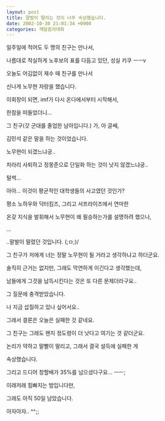 ```yaml
---
layout: post
title: 말발이 딸리는 것이 너무 속상했습니다.
date: 2002-10-30 21:01:34 +0900
categories: 깨달음의대화
---
```

일주일에 적어도 두 명의 친구는 만나서,
  
나름대로 착실하게 노후보의 표를 다듬고 있던, 성실 키쿠 ㅡㅡv
  

  
오늘도 어김없이 재수 때 친구를 만나서
  
신나게 노무현 자랑을 했습니다.
  
이회창이 되면, imf가 다시 온다에서부터 시작해서,
  
한참을 떠들었더니...
  

  
그 친구(갓 군대를 졸업한 남아입니다.) 가, 아 글쎄,
  
김민석 같은 말을 하는 것이었습니다.
  
노무현이 되겠느냐궁..
  
차라리 사퇴하고 정몽준으로 단일화 하는 것이 낫지 않겠느냐궁..
  

  
털썩...
  
아아... 이것이 평균적인 대학생들의 사고였던 것인가?
  
평소 노하우와 닥터킴즈, 그리고 서프라이즈에서 연마한
  
온갖 지식을 발휘해서 노무현이 왜 필승하는가를 설명하려 했으나,
  
...
  
..말발이 딸렸던 것입니다. (;ㅁ;)/
  

  
그 친구가 저에게 너는 정말 노무현이 될 거라고 생각하냐고 하더군요.
  
솔직히 근거는 없지만, 그래도 막연하게 이긴다고 생각했는데,
  
남들에게 그것을 납득시킨다는 것은 또 다른 문제더라구요..
  
그 질문에 충격받았습니다.
  
나 지금 삽질하고 있나 싶어서요..
  

  
그래서 결론은 오늘은 실패한 것 같네요.
  
그 친구는 그래도 왠지 정도령이 더 낫다고 여기는 것 같더군요.
  
논리가 약하고 말빨이 딸리고, 그래서 결국 설득에 실패한 게
  
속상했습니다.
  

  
그리고 드디어 창할배가 35%를 넘으셨다구요... ㅡㅡ;
  
이래저래 힘빠지는 밤입니다만,
  
그래도 아직 50일 남았습니다.
  
아자아자.. ^^;;